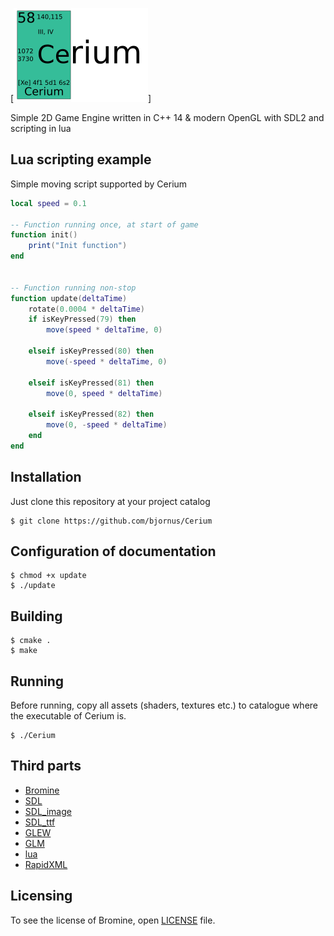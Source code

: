 [![Cerium logo](/logo.png)]

Simple 2D Game Engine written in C++ 14 & modern OpenGL with SDL2 and scripting in lua

## Lua scripting example
Simple moving script supported by Cerium

```lua
local speed = 0.1

-- Function running once, at start of game
function init()
    print("Init function")
end


-- Function running non-stop
function update(deltaTime)
    rotate(0.0004 * deltaTime)
    if isKeyPressed(79) then
        move(speed * deltaTime, 0)

    elseif isKeyPressed(80) then
        move(-speed * deltaTime, 0)

    elseif isKeyPressed(81) then
        move(0, speed * deltaTime)

    elseif isKeyPressed(82) then
        move(0, -speed * deltaTime)
    end
end
```

## Installation
Just clone this repository at your project catalog

    $ git clone https://github.com/bjornus/Cerium

## Configuration of documentation

    $ chmod +x update
    $ ./update

## Building

    $ cmake .
    $ make

## Running
Before running, copy all assets (shaders, textures etc.) to catalogue where the executable of Cerium is.

    $ ./Cerium


## Third parts
* <a href="https://github.com/bjornus/Bromine">Bromine</a>
* <a href="https://www.libsdl.org">SDL</a>
* <a href="https://www.libsdl.org/projects/SDL_image/">SDL_image</a>
* <a href="https://www.libsdl.org/projects/SDL_ttf/">SDL_ttf</a>
* <a href="http://glew.sourceforge.net">GLEW</a>
* <a href="http://glm.g-truc.net/0.9.8/index.html">GLM</a>
* <a href="https://www.lua.org">lua</a>
* <a href="http://rapidxml.sourceforge.net">RapidXML</a>

## Licensing
To see the license of Bromine, open <a href="https://github.com/bjornus/Cerium/blob/master/LICENSE" target="_blank">LICENSE</a> file.
